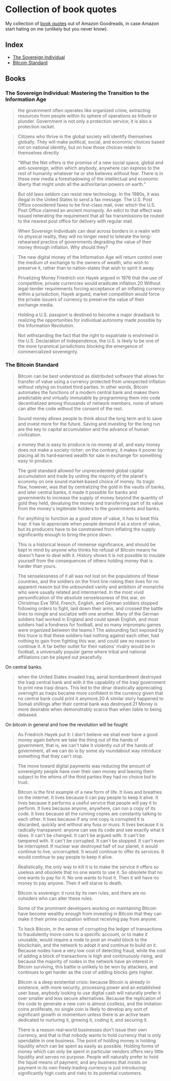 # Collection of book quotes

My collection of [book quotes](https://www.goodreads.com/user/show/124508735-b) out of Amazon Goodreads, in case Amazon start hating on me (unlikely but you never know).

## Index

* [The Sovereign Individual](#the-sovereign-individual-mastering-the-transition-to-the-information-age)
* [Bitcoin Standard](#the-bitcoin-standard)

## Books

### The Sovereign Individual: Mastering the Transition to the Information Age

> the government often operates like organized crime, extracting resources from people within its sphere of operations as tribute or plunder. Government is not only a protection service; it is also a protection racket.

> Citizens who thrive in the global society will identify themselves globally. They will make political, social, and economic choices based not on national identity, but on how those choices relate to themselves directly

> “What the Net offers is the promise of a new social space, global and anti-sovereign, within which anybody, anywhere can express to the rest of humanity whatever he or she believes without fear. There is in these new media a foreshadowing of the intellectual and economic liberty that might undo all the authoritarian powers on earth.”

> But old laws seldom can resist new technology. In the 1980s, it was illegal in the United States to send a fax message. The U.S. Post Office considered faxes to be first-class mail, over which the U.S. Post Office claimed an ancient monopoly. An edict to that effect was issued reiterating the requirement that all fax transmissions be routed to the nearest post office for delivery with regular mail.

> When Sovereign Individuals can deal across borders in a realm with no physical reality, they will no longer need to tolerate the long-rehearsed practice of governments degrading the value of their money through inflation. Why should they?

> The new digital money of the Information Age will return control over the medium of exchange to the owners of wealth, who wish to preserve it, rather than to nation-states that wish to spirit it away.

> Privatizing Money Friedrich von Hayek argued in 1976 that the use of competitive, private currencies would eradicate inflation.20 Without legal-tender requirements forcing acceptance of an inflating currency within a jurisdiction, Hayek argued, market competition would force the private issuers of currency to preserve the value of their exchange media.

> Holding a U.S. passport is destined to become a major drawback to realizing the opportunities for individual autonomy made possible by the Information Revolution.

> Not withstanding the fact that the right to expatriate is enshrined in the U.S. Declaration of Independence, the U.S. is likely to be one of the more tyrannical jurisdictions blocking the emergence of commercialized sovereignty.

### The Bitcoin Standard

> Bitcoin can be best understood as distributed software that allows for transfer of value using a currency protected from unexpected inflation without relying on trusted third parties. In other words, Bitcoin automates the functions of a modern central bank and makes them predictable and virtually immutable by programming them into code decentralized among thousands of network members, none of whom can alter the code without the consent of the rest.

> Sound money allows people to think about the long term and to save and invest more for the future. Saving and investing for the long run are the key to capital accumulation and the advance of human civilization.

> a money that is easy to produce is no money at all, and easy money does not make a society richer; on the contrary, it makes it poorer by placing all its hard‐earned wealth for sale in exchange for something easy to produce.

> The gold standard allowed for unprecedented global capital accumulation and trade by uniting the majority of the planet's economy on one sound market‐based choice of money. Its tragic flaw, however, was that by centralizing the gold in the vaults of banks, and later central banks, it made it possible for banks and governments to increase the supply of money beyond the quantity of gold they held, devaluing the money and transferring part of its value from the money's legitimate holders to the governments and banks.

> For anything to function as a good store of value, it has to beat this trap: it has to appreciate when people demand it as a store of value, but its producers have to be constrained from inflating the supply significantly enough to bring the price down.

> This is a historical lesson of immense significance, and should be kept in mind by anyone who thinks his refusal of Bitcoin means he doesn't have to deal with it. History shows it is not possible to insulate yourself from the consequences of others holding money that is harder than yours.

> The senselessness of it all was not lost on the populations of these countries, and the soldiers on the front line risking their lives for no apparent reason but the unbounded vanity and ambition of monarchs who were usually related and intermarried. In the most vivid personification of the absolute senselessness of this war, on Christmas Eve 1914, French, English, and German soldiers stopped following orders to fight, laid down their arms, and crossed the battle lines to mingle and socialize with one another. Many of the German soldiers had worked in England and could speak English, and most soldiers had a fondness for football, and so many impromptu games were organized between the teams.1 The astounding fact exposed by this truce is that these soldiers had nothing against each other, had nothing to gain from fighting this war, and could see no reason to continue it. A far better outlet for their nations' rivalry would be in football, a universally popular game where tribal and national affiliations can be played out peacefully.

On central banks.
> when the United States invaded Iraq, aerial bombardment destroyed the Iraqi central bank and with it the capability of the Iraqi government to print new Iraqi dinars. This led to the dinar drastically appreciating overnight as Iraqis became more confident in the currency given that no central bank could print it anymore.20 A similar story happened to Somali shillings after their central bank was destroyed.21 Money is more desirable when demonstrably scarce than when liable to being debased.

On bitcoin in general and how the revolution will be fought
> As Friedrich Hayek put it: I don't believe we shall ever have a good money again before we take the thing out of the hands of government, that is, we can't take it violently out of the hands of government, all we can do is by some sly roundabout way introduce something that they can't stop.

> The move toward digital payments was reducing the amount of sovereignty people have over their own money and leaving them subject to the whims of the third parties they had no choice but to trust.

> Bitcoin is the first example of a new form of life. It lives and breathes on the internet. It lives because it can pay people to keep it alive. It lives because it performs a useful service that people will pay it to perform. It lives because anyone, anywhere, can run a copy of its code. It lives because all the running copies are constantly talking to each other. It lives because if any one copy is corrupted it is discarded, quickly and without any fuss or muss. It lives because it is radically transparent: anyone can see its code and see exactly what it does. It can't be changed. It can't be argued with. It can't be tampered with. It can't be corrupted. It can't be stopped. It can't even be interrupted. If nuclear war destroyed half of our planet, it would continue to live, uncorrupted. It would continue to offer its services. It would continue to pay people to keep it alive.

> Realistically, the only way to kill it is to make the service it offers so useless and obsolete that no one wants to use it. So obsolete that no one wants to pay for it. No one wants to host it. Then it will have no money to pay anyone. Then it will starve to death.

> Bitcoin is sovereign: it runs by its own rules, and there are no outsiders who can alter these rules.

> Some of the prominent developers working on maintaining Bitcoin have become wealthy enough from investing in Bitcoin that they can make it their prime occupation without receiving pay from anyone.

> To hack Bitcoin, in the sense of corrupting the ledger of transactions to fraudulently move coins to a specific account, or to make it unusable, would require a node to post an invalid block to the blockchain, and the network to adopt it and continue to build on it. Because nodes have a very low cost of detecting fraud, while the cost of adding a block of transactions is high and continuously rising, and because the majority of nodes in the network have an interest in Bitcoin surviving, this battle is unlikely to be won by attackers, and continues to get harder as the cost of adding blocks gets higher. 

> Bitcoin is a deep existential crisis: because Bitcoin is already in existence, with more security, processing power and an established user base, anybody looking to use digital cash will naturally prefer it over smaller and less secure alternatives. Because the replication of the code to generate a new coin is almost costless, and the imitation coins proliferate, no single coin is likely to develop any sort of significant growth or momentum unless there is an active team dedicated to nurturing it, growing it, coding it, and securing it.

> There is a reason real‐world businesses don't issue their own currency, and that is that nobody wants to hold currency that is only spendable in one business. The point of holding money is holding liquidity which can be spent as easily as possible. Holding forms of money which can only be spent in particular vendors offers very little liquidity and serves no purpose. People will naturally prefer to hold the liquid means of payment, and any business that insists on payment in its own freely‐trading currency is just introducing significantly high costs and risks to its potential customers.



